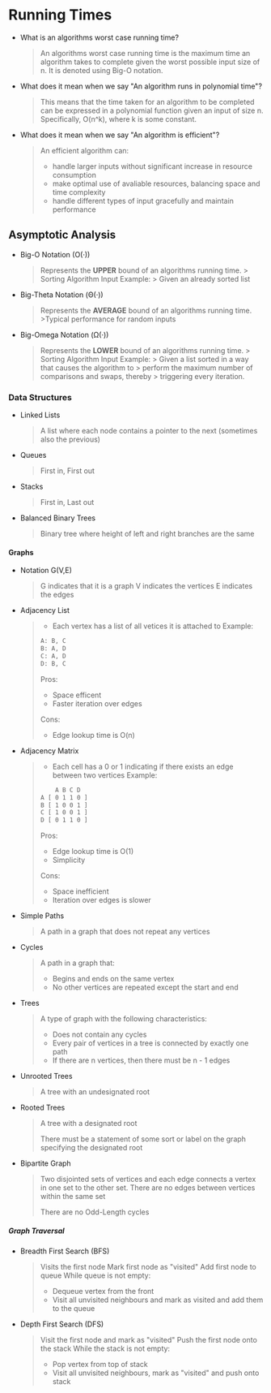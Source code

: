 # Running Times

- What is an algorithms worst case running time?
    > An algorithms worst case running time is the maximum time an algorithm takes to 
    > complete given the worst possible input size of n. It is denoted using Big-O notation.

- What does it mean when we say "An algorithm runs in polynomial time"? 
    > This means that the time taken for an algorithm to be completed can be expressed in 
    > a polynomial function given an input of size n. Specifically, O(n^k), where k is 
    > some constant.

- What does it mean when we say "An algorithm is efficient"?
    > An efficient algorithm can:
    >   - handle larger inputs without significant increase in resource consumption
    >   - make optimal use of avaliable resources, balancing space and time complexity
    >   - handle different types of input gracefully and maintain performance

## Asymptotic Analysis

- Big-O Notation (O(·))
    > Represents the **UPPER** bound of an algorithms running time.
        > Sorting Algorithm Input Example:
        > Given an already sorted list

- Big-Theta Notation (Θ(·))
    > Represents the **AVERAGE** bound of an algorithms running time.
        >Typical performance for random inputs

- Big-Omega Notation (Ω(·))
    > Represents the **LOWER** bound of an algorithms running time.
        > Sorting Algorithm Input Example:
        > Given a list sorted in a way that causes the algorithm to 
        > perform the maximum number of comparisons and swaps, thereby
        > triggering every iteration.

### Data Structures

- Linked Lists
    > A list where each node contains a pointer to the next (sometimes also the previous)

- Queues
    > First in, First out

- Stacks
    > First in, Last out

- Balanced Binary Trees
    > Binary tree where height of left and right branches are the same

#### Graphs

- Notation G(V,E)
    > G indicates that it is a graph
    > V indicates the vertices
    > E indicates the edges

- Adjacency List
    > * Each vertex has a list of all vetices it is attached to
    > Example:
    > ``` txt
    > A: B, C
    > B: A, D
    > C: A, D
    > D: B, C
    > ```
    > Pros:
    > * Space efficent
    > * Faster iteration over edges
    > 
    > Cons:
    > * Edge lookup time is O(n)

- Adjacency Matrix
    > * Each cell has a 0 or 1 indicating if there exists an edge between two vertices
    > Example:
    > ``` txt
    >     A B C D
    > A [ 0 1 1 0 ]
    > B [ 1 0 0 1 ]
    > C [ 1 0 0 1 ]
    > D [ 0 1 1 0 ]
    > ```
    > Pros:
    > * Edge lookup time is O(1)
    > * Simplicity
    > 
    > Cons:
    > * Space inefficient
    > * Iteration over edges is slower

* Simple Paths
    > A path in a graph that does not repeat any vertices

* Cycles
    > A path in a graph that:
    >   * Begins and ends on the same vertex
    >   * No other vertices are repeated except the start and end

* Trees
    > A type of graph with the following characteristics:
    > * Does not contain any cycles
    > * Every pair of vertices in a tree is connected by exactly one path
    > * If there are n vertices, then there must be n - 1 edges 

* Unrooted Trees
    > A tree with an undesignated root

* Rooted Trees
    > A tree with a designated root
    > 
    > There must be a statement of some sort or label on the graph
    > specifying the designated root

* Bipartite Graph
    > Two disjointed sets of vertices and each edge connects a vertex in 
    > one set to the other set.
    > There are no edges between vertices within the same set
    > 
    > There are no Odd-Length cycles

##### Graph Traversal

* Breadth First Search (BFS)
    > Visits the first node
    > Mark first node as "visited"
    > Add first node to queue
    > While queue is not empty:
    >   * Dequeue vertex from the front
    >   * Visit all unvisited neighbours and mark as visited and add them
    >     to the queue

* Depth First Search (DFS)
    > Visit the first node and mark as "visited"
    > Push the first node onto the stack
    > While the stack is not empty:
    >   * Pop vertex from top of stack 
    >   * Visit all unvisited neighbours, mark as "visited" and push 
    >     onto stack


